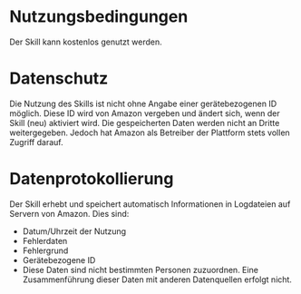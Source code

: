 # Nutzungsbedingungen
Der Skill kann kostenlos genutzt werden.

# Datenschutz
Die Nutzung des Skills ist nicht ohne Angabe einer gerätebezogenen ID
möglich. Diese ID wird von Amazon vergeben und ändert sich, wenn der
Skill (neu) aktiviert wird. Die gespeicherten Daten werden nicht an
Dritte weitergegeben. Jedoch hat Amazon als Betreiber der Plattform
stets vollen Zugriff darauf.

# Datenprotokollierung
Der Skill erhebt und speichert automatisch Informationen in
Logdateien auf Servern von Amazon. Dies sind:

* Datum/Uhrzeit der Nutzung
* Fehlerdaten
* Fehlergrund
* Gerätebezogene ID
* Diese Daten sind nicht bestimmten Personen zuzuordnen. Eine
Zusammenführung dieser Daten mit anderen Datenquellen erfolgt nicht.